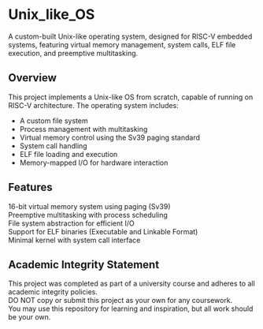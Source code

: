 # Unix_like_OS

A custom-built Unix-like operating system, designed for RISC-V embedded systems, featuring virtual memory management, system calls, ELF file execution, and preemptive multitasking.

## Overview
This project implements a Unix-like OS from scratch, capable of running on RISC-V architecture. The operating system includes:
- A custom file system
- Process management with multitasking
- Virtual memory control using the Sv39 paging standard
- System call handling
- ELF file loading and execution
- Memory-mapped I/O for hardware interaction

## Features
16-bit virtual memory system using paging (Sv39)  
Preemptive multitasking with process scheduling  
File system abstraction for efficient I/O  
Support for ELF binaries (Executable and Linkable Format)  
Minimal kernel with system call interface 

## Academic Integrity Statement
This project was completed as part of a university course and adheres to all academic integrity policies.  
DO NOT copy or submit this project as your own for any coursework.  
You may use this repository for learning and inspiration, but all work should be your own.  
